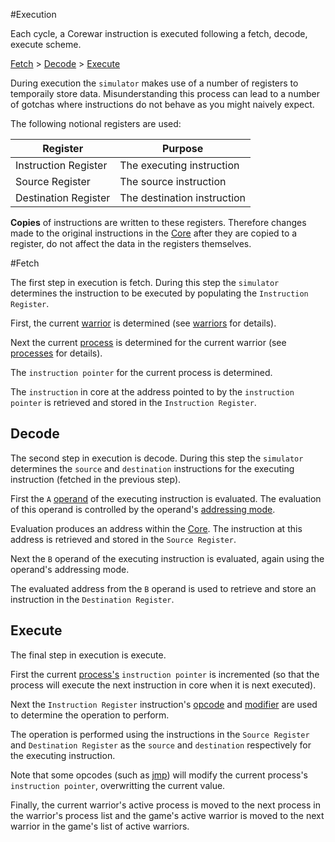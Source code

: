 #Execution

Each cycle, a Corewar instruction is executed following a fetch, decode, execute scheme.

[Fetch](#fetch) > [Decode](#decode) > [Execute](#execute)

During execution the `simulator` makes use of a number of registers to temporaily store data. Misunderstanding this process can lead to a number of gotchas where instructions do not behave as you might naively expect.

The following notional registers are used:

|Register|Purpose|
|---|---|
|Instruction Register|The executing instruction|
|Source Register|The source instruction|
|Destination Register|The destination instruction|

**Copies** of instructions are written to these registers. Therefore changes made to the original instructions in the [Core](core) after they are copied to a register, do not affect the data in the registers themselves.

#Fetch

The first step in execution is fetch. During this step the `simulator` determines the instruction to be executed by populating the `Instruction Register`.

First, the current [warrior](warriors) is determined (see [warriors](warriors) for details).

Next the current [process](warriors#processes) is determined for the current warrior (see [processes](processes) for details).

The `instruction pointer` for the current process is determined.

The `instruction` in core at the address pointed to by the `instruction pointer` is retrieved and stored in the `Instruction Register`.

## Decode

The second step in execution is decode. During this step the `simulator` determines the `source` and `destination` instructions for the executing instruction (fetched in the previous step).

First the `A` [operand](operands) of the executing instruction is evaluated. The evaluation of this operand is controlled by the operand's [addressing mode](addressing_modes).

Evaluation produces an address within the [Core](core). The instruction at this address is retrieved and stored in the `Source Register`.

Next the `B` operand of the executing instruction is evaluated, again using the operand's addressing mode.

The evaluated address from the `B` operand is used to retrieve and store an instruction in the `Destination Register`.

## Execute

The final step in execution is execute.

First the current [process's](warriors#processes) `instruction pointer` is incremented (so that the process will execute the next instruction in core when it is next executed).

Next the `Instruction Register` instruction's [opcode](opcodes) and [modifier](modifiers) are used to determine the operation to perform.

The operation is performed using the instructions in the `Source Register` and `Destination Register` as the `source` and `destination` respectively for the executing instruction.

Note that some opcodes (such as [jmp](opcodes#jmp-jump)) will modify the current process's `instruction pointer`, overwritting the current value.

Finally, the current warrior's active process is moved to the next process in the warrior's process list and the game's active warrior is moved to the next warrior in the game's list of active warriors.
